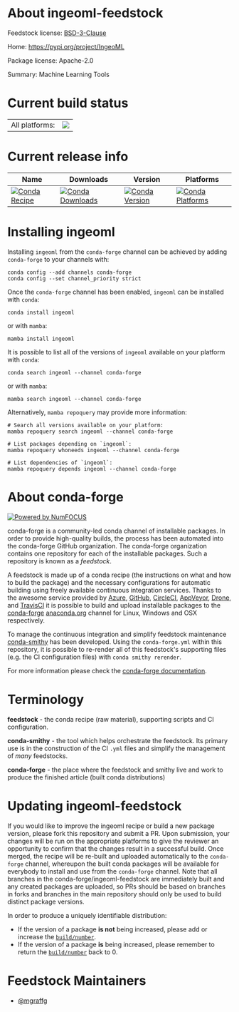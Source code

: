 About ingeoml-feedstock
=======================

Feedstock license: [BSD-3-Clause](https://github.com/conda-forge/ingeoml-feedstock/blob/main/LICENSE.txt)

Home: https://pypi.org/project/IngeoML

Package license: Apache-2.0

Summary: Machine Learning Tools

Current build status
====================


<table><tr><td>All platforms:</td>
    <td>
      <a href="https://dev.azure.com/conda-forge/feedstock-builds/_build/latest?definitionId=20297&branchName=main">
        <img src="https://dev.azure.com/conda-forge/feedstock-builds/_apis/build/status/ingeoml-feedstock?branchName=main">
      </a>
    </td>
  </tr>
</table>

Current release info
====================

| Name | Downloads | Version | Platforms |
| --- | --- | --- | --- |
| [![Conda Recipe](https://img.shields.io/badge/recipe-ingeoml-green.svg)](https://anaconda.org/conda-forge/ingeoml) | [![Conda Downloads](https://img.shields.io/conda/dn/conda-forge/ingeoml.svg)](https://anaconda.org/conda-forge/ingeoml) | [![Conda Version](https://img.shields.io/conda/vn/conda-forge/ingeoml.svg)](https://anaconda.org/conda-forge/ingeoml) | [![Conda Platforms](https://img.shields.io/conda/pn/conda-forge/ingeoml.svg)](https://anaconda.org/conda-forge/ingeoml) |

Installing ingeoml
==================

Installing `ingeoml` from the `conda-forge` channel can be achieved by adding `conda-forge` to your channels with:

```
conda config --add channels conda-forge
conda config --set channel_priority strict
```

Once the `conda-forge` channel has been enabled, `ingeoml` can be installed with `conda`:

```
conda install ingeoml
```

or with `mamba`:

```
mamba install ingeoml
```

It is possible to list all of the versions of `ingeoml` available on your platform with `conda`:

```
conda search ingeoml --channel conda-forge
```

or with `mamba`:

```
mamba search ingeoml --channel conda-forge
```

Alternatively, `mamba repoquery` may provide more information:

```
# Search all versions available on your platform:
mamba repoquery search ingeoml --channel conda-forge

# List packages depending on `ingeoml`:
mamba repoquery whoneeds ingeoml --channel conda-forge

# List dependencies of `ingeoml`:
mamba repoquery depends ingeoml --channel conda-forge
```


About conda-forge
=================

[![Powered by
NumFOCUS](https://img.shields.io/badge/powered%20by-NumFOCUS-orange.svg?style=flat&colorA=E1523D&colorB=007D8A)](https://numfocus.org)

conda-forge is a community-led conda channel of installable packages.
In order to provide high-quality builds, the process has been automated into the
conda-forge GitHub organization. The conda-forge organization contains one repository
for each of the installable packages. Such a repository is known as a *feedstock*.

A feedstock is made up of a conda recipe (the instructions on what and how to build
the package) and the necessary configurations for automatic building using freely
available continuous integration services. Thanks to the awesome service provided by
[Azure](https://azure.microsoft.com/en-us/services/devops/), [GitHub](https://github.com/),
[CircleCI](https://circleci.com/), [AppVeyor](https://www.appveyor.com/),
[Drone](https://cloud.drone.io/welcome), and [TravisCI](https://travis-ci.com/)
it is possible to build and upload installable packages to the
[conda-forge](https://anaconda.org/conda-forge) [anaconda.org](https://anaconda.org/)
channel for Linux, Windows and OSX respectively.

To manage the continuous integration and simplify feedstock maintenance
[conda-smithy](https://github.com/conda-forge/conda-smithy) has been developed.
Using the ``conda-forge.yml`` within this repository, it is possible to re-render all of
this feedstock's supporting files (e.g. the CI configuration files) with ``conda smithy rerender``.

For more information please check the [conda-forge documentation](https://conda-forge.org/docs/).

Terminology
===========

**feedstock** - the conda recipe (raw material), supporting scripts and CI configuration.

**conda-smithy** - the tool which helps orchestrate the feedstock.
                   Its primary use is in the construction of the CI ``.yml`` files
                   and simplify the management of *many* feedstocks.

**conda-forge** - the place where the feedstock and smithy live and work to
                  produce the finished article (built conda distributions)


Updating ingeoml-feedstock
==========================

If you would like to improve the ingeoml recipe or build a new
package version, please fork this repository and submit a PR. Upon submission,
your changes will be run on the appropriate platforms to give the reviewer an
opportunity to confirm that the changes result in a successful build. Once
merged, the recipe will be re-built and uploaded automatically to the
`conda-forge` channel, whereupon the built conda packages will be available for
everybody to install and use from the `conda-forge` channel.
Note that all branches in the conda-forge/ingeoml-feedstock are
immediately built and any created packages are uploaded, so PRs should be based
on branches in forks and branches in the main repository should only be used to
build distinct package versions.

In order to produce a uniquely identifiable distribution:
 * If the version of a package **is not** being increased, please add or increase
   the [``build/number``](https://docs.conda.io/projects/conda-build/en/latest/resources/define-metadata.html#build-number-and-string).
 * If the version of a package **is** being increased, please remember to return
   the [``build/number``](https://docs.conda.io/projects/conda-build/en/latest/resources/define-metadata.html#build-number-and-string)
   back to 0.

Feedstock Maintainers
=====================

* [@mgraffg](https://github.com/mgraffg/)

